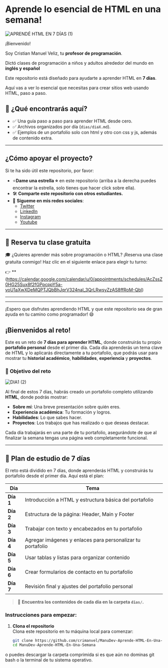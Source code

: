 # Aprende lo esencial de HTML en una semana!
![APRENDÉ HTML EN 7 DÍAS (1)](https://github.com/user-attachments/assets/fb4435d2-223e-41ff-a116-0b6574972186)

¡Bienvenido! 

Soy Cristian Manuel Veliz, tu **profesor de programación**.

Dictó clases de programación a niños y adultos alrededor del mundo en **inglés y español**

Este repositorio está diseñado para ayudarte a aprender HTML en **7 días**. 

Aquí vas a ver lo esencial que necesitas para crear sitios web usando HTML, paso a paso.

## 🎯 **¿Qué encontrarás aquí?**
- ✅ Una guía paso a paso para aprender HTML desde cero.
- ✅ Archivos organizados por día (`dias/diaX.md`).
- ✅ Ejemplos de un portafolio solo con html y otro con css y js, además de contenido extra.

---

## ¿Cómo apoyar el proyecto?

Si te ha sido útil este repositorio, por favor:

- ⭐**Dame una estrella ⭐** en este repositorio (arriba a la derecha puedes encontrar la estrella, solo tienes que hacer click sobre ella).
- 🛠️ **Comparte este repositorio con otros estudiantes.**
- 🔗 **Sígueme en mis redes sociales**:
  - [Twitter](https://x.com/Manvel_0)
  - [LinkedIn](https://www.linkedin.com/in/cristian-manuel-veliz-/)
  - [Instagram](https://www.instagram.com/manudev.19)
  - [Youtube](https://www.youtube.com/@cristianmanuelveliz)
---

## 📅 **Reserva tu clase gratuita**

🎓 ¿Quieres aprender más sobre programación o HTML? ¡Reserva una clase gratuita conmigo! Haz clic en el siguiente enlace para elegir tu turno:

👉 **(https://calendar.google.com/calendar/u/0/appointments/schedules/AcZssZ0HG25Sux8f2fGPpcppY5a-voU1aXwXDeMQPTJQbBhJqrV324nal_3QrLRwsyZzAS8ffRoM-Qbl)

---
---
¡Espero que disfrutes aprendiendo HTML y que este repositorio sea de gran ayuda en tu camino como programador! 😄

## ¡Bienvenidos al reto!

Este es un reto de **7 días para aprender HTML**, donde construirás tu propio **portafolio personal** desde el primer día. 
Cada día aprenderás un tema clave de HTML y lo aplicarás directamente a tu portafolio, que podrás usar para mostrar tu **historial académico**, **habilidades**, **experiencia** y **proyectos**.

### 🎯 **Objetivo del reto**
![DIA1 (2)](https://github.com/user-attachments/assets/7aae922e-ed4c-4b68-95a1-a682d9256845)


Al final de estos 7 días, habrás creado un portafolio completo utilizando **HTML**, donde podrás mostrar:

- **Sobre mí**: Una breve presentación sobre quién eres.
- **Experiencia académica**: Tu formación y logros.
- **Habilidades**: Lo que sabes hacer.
- **Proyectos**: Los trabajos que has realizado o que deseas destacar.

Cada día trabajarás en una parte de tu portafolio, asegurándote de que al finalizar la semana tengas una página web completamente funcional.

---

## 📅 **Plan de estudio de 7 días**

El reto está dividido en 7 días, donde aprenderás HTML y construirás tu portafolio desde el primer día. Aquí está el plan:

| Día      | Tema                                              |
|----------|---------------------------------------------------|
| **Día 1**| Introducción a HTML y estructura básica del portafolio |
| **Día 2**| Estructura de la página: Header, Main y Footer    |
| **Día 3**| Trabajar con texto y encabezados en tu portafolio |
| **Día 4**| Agregar imágenes y enlaces para personalizar tu portafolio |
| **Día 5**| Usar tablas y listas para organizar contenido     |
| **Día 6**| Crear formularios de contacto en tu portafolio    |
| **Día 7**| Revisión final y ajustes del portafolio personal  |

> 📂 **Encuentra los contenidos de cada día en la carpeta `dias/`.**

### **Instrucciones para empezar:**
1. **Clona el repositorio**  
   Clona este repositorio en tu máquina local para comenzar:

   ```bash
   git clone https://github.com/crimanvel/ManuDev-Aprende-HTML-En-Una-Semana.git
   cd ManuDev-Aprende-HTML-En-Una-Semana
o puedes descargar la carpeta comprimida si es que aún no dominas git bash o la terminal de tu sistema operativo.
